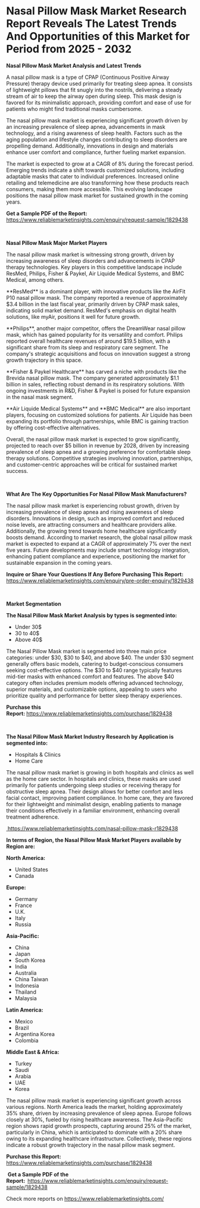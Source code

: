 <p><h1>Nasal Pillow Mask Market Research Report Reveals The Latest Trends And Opportunities of this Market for Period from 2025 - 2032</h1></p><p><strong>Nasal Pillow Mask Market Analysis and Latest Trends</strong></p>
<p><p>A nasal pillow mask is a type of CPAP (Continuous Positive Airway Pressure) therapy device used primarily for treating sleep apnea. It consists of lightweight pillows that fit snugly into the nostrils, delivering a steady stream of air to keep the airway open during sleep. This mask design is favored for its minimalistic approach, providing comfort and ease of use for patients who might find traditional masks cumbersome.</p><p>The nasal pillow mask market is experiencing significant growth driven by an increasing prevalence of sleep apnea, advancements in mask technology, and a rising awareness of sleep health. Factors such as the aging population and lifestyle changes contributing to sleep disorders are propelling demand. Additionally, innovations in design and materials enhance user comfort and compliance, further fueling market expansion. </p><p>The market is expected to grow at a CAGR of 8% during the forecast period. Emerging trends indicate a shift towards customized solutions, including adaptable masks that cater to individual preferences. Increased online retailing and telemedicine are also transforming how these products reach consumers, making them more accessible. This evolving landscape positions the nasal pillow mask market for sustained growth in the coming years.</p></p>
<p><strong>Get a Sample PDF of the Report:&nbsp;</strong> <a href="https://www.reliablemarketinsights.com/enquiry/request-sample/1829438?utm_campaign=2531&utm_medium=2&utm_source=Github&utm_content=ia&utm_term=05032025&utm_id=nasal-pillow-mask">https://www.reliablemarketinsights.com/enquiry/request-sample/1829438</a></p>
<p>&nbsp;</p>
<p><strong>Nasal Pillow Mask Major Market Players</strong></p>
<p><p>The nasal pillow mask market is witnessing strong growth, driven by increasing awareness of sleep disorders and advancements in CPAP therapy technologies. Key players in this competitive landscape include ResMed, Philips, Fisher & Paykel, Air Liquide Medical Systems, and BMC Medical, among others.</p><p>**ResMed** is a dominant player, with innovative products like the AirFit P10 nasal pillow mask. The company reported a revenue of approximately $3.4 billion in the last fiscal year, primarily driven by CPAP mask sales, indicating solid market demand. ResMed's emphasis on digital health solutions, like myAir, positions it well for future growth.</p><p>**Philips**, another major competitor, offers the DreamWear nasal pillow mask, which has gained popularity for its versatility and comfort. Philips reported overall healthcare revenues of around $19.5 billion, with a significant share from its sleep and respiratory care segment. The company's strategic acquisitions and focus on innovation suggest a strong growth trajectory in this space.</p><p>**Fisher & Paykel Healthcare** has carved a niche with products like the Brevida nasal pillow mask. The company generated approximately $1.1 billion in sales, reflecting robust demand in its respiratory solutions. With ongoing investments in R&D, Fisher & Paykel is poised for future expansion in the nasal mask segment.</p><p>**Air Liquide Medical Systems** and **BMC Medical** are also important players, focusing on customized solutions for patients. Air Liquide has been expanding its portfolio through partnerships, while BMC is gaining traction by offering cost-effective alternatives.</p><p>Overall, the nasal pillow mask market is expected to grow significantly, projected to reach over $5 billion in revenue by 2028, driven by increasing prevalence of sleep apnea and a growing preference for comfortable sleep therapy solutions. Competitive strategies involving innovation, partnerships, and customer-centric approaches will be critical for sustained market success.</p></p>
<p>&nbsp;</p>
<p><strong>What Are The Key Opportunities For Nasal Pillow Mask Manufacturers?</strong></p>
<p><p>The nasal pillow mask market is experiencing robust growth, driven by increasing prevalence of sleep apnea and rising awareness of sleep disorders. Innovations in design, such as improved comfort and reduced noise levels, are attracting consumers and healthcare providers alike. Additionally, the growing trend towards home healthcare significantly boosts demand. According to market research, the global nasal pillow mask market is expected to expand at a CAGR of approximately 7% over the next five years. Future developments may include smart technology integration, enhancing patient compliance and experience, positioning the market for sustainable expansion in the coming years.</p></p>
<p><strong>Inquire or Share Your Questions If Any Before Purchasing This Report:</strong> <a href="https://www.reliablemarketinsights.com/enquiry/pre-order-enquiry/1829438?utm_campaign=2531&utm_medium=2&utm_source=Github&utm_content=ia&utm_term=05032025&utm_id=nasal-pillow-mask">https://www.reliablemarketinsights.com/enquiry/pre-order-enquiry/1829438</a></p>
<p>&nbsp;</p>
<p><strong>Market Segmentation</strong></p>
<p><strong>The Nasal Pillow Mask Market Analysis by types is segmented into:</strong></p>
<p><ul><li>Under 30$</li><li>30 to 40$</li><li>Above 40$</li></ul></p>
<p><p>The Nasal Pillow Mask market is segmented into three main price categories: under $30, $30 to $40, and above $40. The under $30 segment generally offers basic models, catering to budget-conscious consumers seeking cost-effective options. The $30 to $40 range typically features mid-tier masks with enhanced comfort and features. The above $40 category often includes premium models offering advanced technology, superior materials, and customizable options, appealing to users who prioritize quality and performance for better sleep therapy experiences.</p></p>
<p><strong>Purchase this Report:&nbsp;</strong><a href="https://www.reliablemarketinsights.com/purchase/1829438?utm_campaign=2531&utm_medium=2&utm_source=Github&utm_content=ia&utm_term=05032025&utm_id=nasal-pillow-mask">https://www.reliablemarketinsights.com/purchase/1829438</a></p>
<p>&nbsp;</p>
<p><strong>The Nasal Pillow Mask Market Industry Research by Application is segmented into:</strong></p>
<p><ul><li>Hospitals & Clinics</li><li>Home Care</li></ul></p>
<p><p>The nasal pillow mask market is growing in both hospitals and clinics as well as the home care sector. In hospitals and clinics, these masks are used primarily for patients undergoing sleep studies or receiving therapy for obstructive sleep apnea. Their design allows for better comfort and less facial contact, improving patient compliance. In home care, they are favored for their lightweight and minimalist design, enabling patients to manage their conditions effectively in a familiar environment, enhancing overall treatment adherence.</p></p>
<p><a href="https://www.reliablemarketinsights.com/nasal-pillow-mask-r1829438?utm_campaign=2531&utm_medium=2&utm_source=Github&utm_content=ia&utm_term=05032025&utm_id=nasal-pillow-mask">&nbsp;https://www.reliablemarketinsights.com/nasal-pillow-mask-r1829438</a></p>
<p><strong>In terms of Region, the Nasal Pillow Mask Market Players available by Region are:</strong></p>
<p>
    <p> <strong> North America: </strong>
        <ul>
            <li>United States</li>
            <li>Canada</li>
        </ul>
        </p> 
    <p> <strong> Europe: </strong>
        <ul>
            <li>Germany</li>
            <li>France</li>
            <li>U.K.</li>
            <li>Italy</li>
            <li>Russia</li>
        </ul>
        </p> 
    <p> <strong> Asia-Pacific: </strong>
        <ul>
            <li>China</li>
            <li>Japan</li>
            <li>South Korea</li>
            <li>India</li>
            <li>Australia</li>
            <li>China Taiwan</li>
            <li>Indonesia</li>
            <li>Thailand</li>
            <li>Malaysia</li>
        </ul>
        </p> 
    <p> <strong> Latin America: </strong>
        <ul>
            <li>Mexico</li>
            <li>Brazil</li>
            <li>Argentina Korea</li>
            <li>Colombia</li>
        </ul>
        </p> 
    <p> <strong> Middle East & Africa: </strong>
        <ul>
            <li>Turkey</li>
            <li>Saudi</li>
            <li>Arabia</li>
            <li>UAE</li>
            <li>Korea</li>
        </ul>
    </p>
    </p>
<p><p>The nasal pillow mask market is experiencing significant growth across various regions. North America leads the market, holding approximately 35% share, driven by increasing prevalence of sleep apnea. Europe follows closely at 30%, fueled by rising healthcare awareness. The Asia-Pacific region shows rapid growth prospects, capturing around 25% of the market, particularly in China, which is anticipated to dominate with a 20% share owing to its expanding healthcare infrastructure. Collectively, these regions indicate a robust growth trajectory in the nasal pillow mask segment.</p></p>
<p><strong>Purchase this Report: </strong><a href="https://www.reliablemarketinsights.com/purchase/1829438?utm_campaign=2531&utm_medium=2&utm_source=Github&utm_content=ia&utm_term=05032025&utm_id=nasal-pillow-mask">https://www.reliablemarketinsights.com/purchase/1829438</a></p>
<p>&nbsp;<strong>Get a Sample PDF of the Report:&nbsp;&nbsp;</strong><a href="https://www.reliablemarketinsights.com/enquiry/request-sample/1829438?utm_campaign=2531&utm_medium=2&utm_source=Github&utm_content=ia&utm_term=05032025&utm_id=nasal-pillow-mask">https://www.reliablemarketinsights.com/enquiry/request-sample/1829438</a></p>
<p><strong></strong></p>
<p>Check more reports on <a href="https://www.reliablemarketinsights.com/?utm_campaign=2531&utm_medium=2&utm_source=Github&utm_content=ia&utm_term=05032025&utm_id=nasal-pillow-mask">https://www.reliablemarketinsights.com/</a></p>